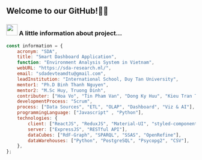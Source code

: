 ## Welcome to our GitHub!👨‍💻

### <img src="https://media.giphy.com/media/WUlplcMpOCEmTGBtBW/giphy.gif" width="30"> A little information about project...

```js
const information = {
	acronym: "SDA",
	title: "Smart Dashboard Application",
  	function: "Environment Analysis System in Vietnam",
  	webURL: "https://sda-research.ml/",
	email: "sdadevteamdtu@gmail.com",
  	leadInstitution: "International School, Duy Tan University",
  	mentor1: "Ph.D Binh Thanh Nguyen",
  	mentor2: "M.Sc Huy, Truong Dinh",  
  	contributer: ["Hoa Vo", "Tin Pham Van", "Dong Ky Huu", "Kieu Tran Thanh"],
  	developmentProcess: "Scrum",
  	process: ["Data Sources", "ETL", "OLAP", "Dashboard", "Viz & AI"],
  	programmingLanguage: ["Javascript" , "Python"],
  	technologies: {
		client: ["ReactJS", "ReduxJS", "Material-UI", "styled-components", "react-dnd", "beautiful-react-diagrams"],
		server: ["ExpressJS", "RESTful API"],
		dataCubes: ["RdF-Graph", "SPARQL", "SSAS", "OpenRefine"],
		dataWarehouses: ["Python", "PostgreSQL", "Psycopg2", "CSV"],
	},
};
```
